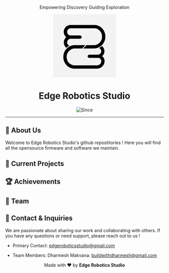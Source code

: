 <p align="center">
  Empowering Discovery Guiding Exploration
</p>

<p align="center">
   <img src="logo.png" alt="Organization Logo" width="200"/>
</p>

<h1 align="center">
    Edge Robotics Studio
</h1>

<p align="center">
  <img src="https://img.shields.io/badge/Since-2025-blue" alt="Since"/>
</p>

---

## 🤖 About Us

Welcome to Edge Robotics Studio's github repostitories ! Here you will find all the opensource firmware and software we maintain.

## 🚀 Current Projects  

## 🏆 Achievements 

## 👥 Team 

## 📧 Contact & Inquiries

We are passionate about sharing our work and collaborating with others. If you have any questions or need support, please reach out to us !

- Primary Contact: edgeroboticsstudio@gmail.com

- Team Members:
 Dharmesh Makvana: buildwithdharmesh@gmail.com

<p align="center">
  Made with ❤️ by <b> Edge Robotics Studio </b>
</p>
